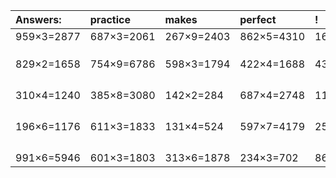 | Answers: | practice | makes | perfect | ! |
| :--- | :--- | :--- | :--- | :--- |
| 959×3=2877 | 687×3=2061 | 267×9=2403 | 862×5=4310 | 163×9=1467 | 
|   |   |   |   |   | 
|   |   |   |   |   | 
|   |   |   |   |   | 
| 829×2=1658 | 754×9=6786 | 598×3=1794 | 422×4=1688 | 432×9=3888 | 
|   |   |   |   |   | 
|   |   |   |   |   | 
|   |   |   |   |   | 
|   |   |   |   |   | 
| 310×4=1240 | 385×8=3080 | 142×2=284 | 687×4=2748 | 111×9=999 | 
|   |   |   |   |   | 
|   |   |   |   |   | 
|   |   |   |   |   | 
|   |   |   |   |   | 
| 196×6=1176 | 611×3=1833 | 131×4=524 | 597×7=4179 | 251×9=2259 | 
|   |   |   |   |   | 
|   |   |   |   |   | 
|   |   |   |   |   | 
|   |   |   |   |   | 
| 991×6=5946 | 601×3=1803 | 313×6=1878 | 234×3=702 | 868×9=7812 | 
